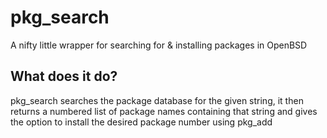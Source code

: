 pkg\_search
===========

A nifty little wrapper for searching for & installing packages in OpenBSD

What does it do?
----------------

pkg\_search searches the package database for the given string, it then returns a numbered list of package names containing that string and gives the option to install the desired package number using pkg\_add

